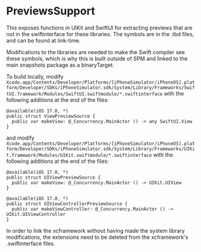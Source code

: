 # PreviewsSupport

This exposes functions in UIKit and SwiftUI for extracting previews that are not in the swiftinterface for these libraries. The symbols are in the .tbd files, and can be found at link-time.

Modifications to the libraries are needed to make the Swift compiler see these symbols, which is why this is built outside of SPM and linked to the main snapshots package as a binaryTarget.

To build locally, modify `Xcode.app/Contents/Developer/Platforms/[iPhoneSimulator/iPhoneOS].platform/Developer/SDKs/iPhoneSimulator.sdk/System/Library/Frameworks/SwiftUI.framework/Modules/SwiftUI.swiftmodule/*.swiftinterface` with the following additions at the end of the files:

```
@available(iOS 17.0, *)
public struct ViewPreviewSource {
  public var makeView: @_Concurrency.MainActor () -> any SwiftUI.View
}
```

and modify `Xcode.app/Contents/Developer/Platforms/[iPhoneSimulator/iPhoneOS].platform/Developer/SDKs/iPhoneSimulator.sdk/System/Library/Frameworks/UIKit.framework/Modules/UIKit.swiftmodule/*.swiftinterface` with the following additions at the end of the files:

```
@available(iOS 17.0, *)
public struct UIViewPreviewSource {
  public var makeView: @_Concurrency.MainActor () -> UIKit.UIView
}

@available(iOS 17.0, *)
public struct UIViewControllerPreviewSource {
  public var makeViewController: @_Concurrency.MainActor () -> UIKit.UIViewController
}
```

In order to link the xcframework without having made the system library modifications, the extensions need to be deleted from the xcframework's .swiftinterface files.